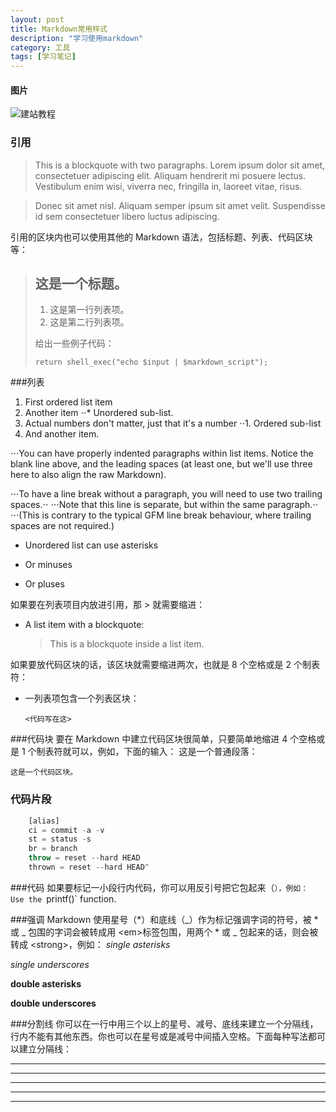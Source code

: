 ```yaml
---
layout: post
title: Markdown常用样式
description: "学习使用markdown"
category: 工具
tags: [学习笔记]
---
```

#### 图片
![建站教程](http://7d9kkp.com1.z0.glb.clouddn.com/jianzhan.png)

### 引用
> This is a blockquote with two paragraphs. Lorem ipsum dolor sit amet,
consectetuer adipiscing elit. Aliquam hendrerit mi posuere lectus.
Vestibulum enim wisi, viverra nec, fringilla in, laoreet vitae, risus.

> Donec sit amet nisl. Aliquam semper ipsum sit amet velit. Suspendisse
id sem consectetuer libero luctus adipiscing.

引用的区块内也可以使用其他的 Markdown 语法，包括标题、列表、代码区块等：

> ## 这是一个标题。
>
> 1.   这是第一行列表项。
> 2.   这是第二行列表项。
>
> 给出一些例子代码：
>
>     return shell_exec("echo $input | $markdown_script");

###列表
1. First ordered list item
2. Another item
⋅⋅* Unordered sub-list.
1. Actual numbers don't matter, just that it's a number
⋅⋅1. Ordered sub-list
4. And another item.

⋅⋅⋅You can have properly indented paragraphs within list items. Notice the blank line above, and the leading spaces (at least one, but we'll use three here to also align the raw Markdown).

⋅⋅⋅To have a line break without a paragraph, you will need to use two trailing spaces.⋅⋅
⋅⋅⋅Note that this line is separate, but within the same paragraph.⋅⋅
⋅⋅⋅(This is contrary to the typical GFM line break behaviour, where trailing spaces are not required.)

* Unordered list can use asterisks
- Or minuses
+ Or pluses



如果要在列表项目内放进引用，那 > 就需要缩进：

*   A list item with a blockquote:

    > This is a blockquote
    > inside a list item.

如果要放代码区块的话，该区块就需要缩进两次，也就是 8 个空格或是 2 个制表符：
*   一列表项包含一个列表区块：

        <代码写在这>

###代码块
要在 Markdown 中建立代码区块很简单，只要简单地缩进 4 个空格或是 1 个制表符就可以，例如，下面的输入：
这是一个普通段落：

    这是一个代码区块。

### 代码片段
```javascript
	[alias]
	ci = commit -a -v
	st = status -s
	br = branch
	throw = reset --hard HEAD
	thrown = reset --hard HEAD^
```
###代码
如果要标记一小段行内代码，你可以用反引号把它包起来（`），例如：
Use the `printf()` function.

###强调
Markdown 使用星号（*）和底线（_）作为标记强调字词的符号，被 * 或 _ 包围的字词会被转成用 &lt;em&gt;标签包围，用两个 * 或 _ 包起来的话，则会被转成 &lt;strong&gt;，例如：
*single asterisks*

_single underscores_

**double asterisks**

__double underscores__

###分割线
你可以在一行中用三个以上的星号、减号、底线来建立一个分隔线，行内不能有其他东西。你也可以在星号或是减号中间插入空格。下面每种写法都可以建立分隔线：
* * *

***

*****

- - -

---------------------------------------



